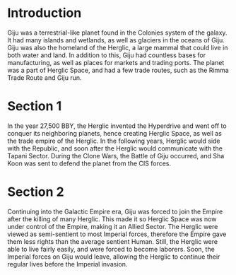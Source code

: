 # Introduction

Giju was a terrestrial-like planet found in the Colonies system of the galaxy.
It had many islands and wetlands, as well as glaciers in the oceans of Giju.
Giju was also the homeland of the Herglic, a large mammal that could live in both water and land.
In addition to this, Giju had countless bases for manufacturing, as well as places for markets and trading ports.
The planet was a part of Herglic Space, and had a few trade routes, such as the Rimma Trade Route and Giju run.

# Section 1

In the year 27,500 BBY, the Herglic invented the Hyperdrive and went off to conquer its neighboring planets, hence creating Herglic Space, as well as the trade empire of the Herglic.
In the following years, Herglic would side with the Republic, and soon after the Herglic would communicate with the Tapani Sector.
During the Clone Wars, the Battle of Giju occurred, and Sha Koon was sent to defend the planet from the CIS forces.

# Section 2

Continuing into the Galactic Empire era, Giju was forced to join the Empire after the killing of many Herglic.
This made it so Herglic Space was now under control of the Empire, making it an Allied Sector.
The Herglic were viewed as semi-sentient to most Imperial forces, therefore the Empire gave them less rights than the average sentient Human.
Still, the Herglic were able to live fairly easily, and were forced to become laborers.
Soon, the Imperial forces on Giju would leave, allowing the Herglic to continue their regular lives before the Imperial invasion.
